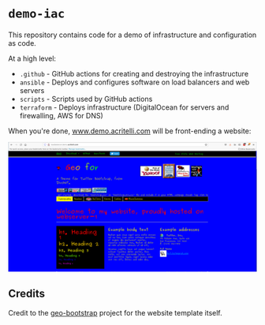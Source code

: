 # `demo-iac`

This repository contains code for a demo of infrastructure and configuration as code.

At a high level:

* `.github` - GitHub actions for creating and destroying the infrastructure
* `ansible` - Deploys and configures software on load balancers and web servers
* `scripts` - Scripts used by GitHub actions
* `terraform` - Deploys infrastructure (DigitalOcean for servers and firewalling, AWS for DNS)

When you're done, www.demo.acritelli.com will be front-ending a website:

![Deployed Website](doc/img/website.png)

## Credits

Credit to the [geo-bootstrap](https://github.com/divshot/geo-bootstrap) project for the website template itself.
